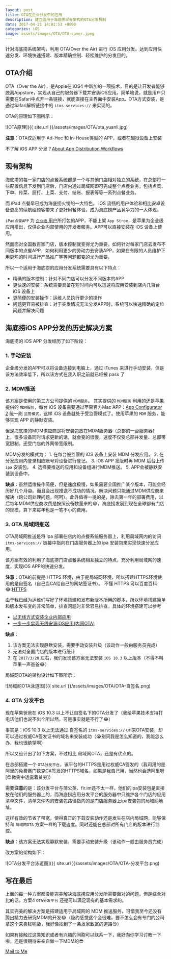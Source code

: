 ```yaml
---
layout: post
title: OTA在企业分发中的应用
description: 建立适用于海底捞现有架构的OTA分发机制
data: 2017-04-21 14:01:53 +0800
categories: iOS
image: assets/images/OTA/OTA-cover.jpeg
---
```


针对海底捞系统架构，利用 OTA(Over the Air) 进行 iOS 应用分发。达到应用快速分发、环境快速搭建、版本精确控制、轻松维护的分发目的。

## OTA介绍

OTA（Over the Air），是Apple在 iOS4 中新加的一项技术，目的是让开发者能够脱离Appstore，实现从自己的服务器下载并安装iOS应用。简单地说，就是用户只需要在Safari中点开一条链接，就能直接在主界面中安装App。OTA方式安装，是通过Safari解析链接中的 `itms-services://` 来实现的。

OTA的原理如下图所示：

![OTA原理]({{ site.url }}/assets/images/OTA/ota_yuanli.jpg)

**注意**：OTA仅适用于 Ad-Hoc 和 In-House类型的 APP，或者在越狱设备上安装

不了解 iOS APP 分发？[About App Distribution Workflows](https://developer.apple.com/library/content/documentation/IDEs/Conceptual/AppDistributionGuide/Introduction/Introduction.html)

## 现有架构

海底捞的每一家门店的点餐系统都是一个与其他门店相对独立的系统，在总部将一些配置信息下发到门店后，门店内通过局域网即可完成整个点餐业务，包括点菜、下单、传菜、厨打、上菜、支付、结账、报表等等一系列点餐业务。

而 iPad 点餐早已成为海底捞火锅的一大特色。 iOS 流畅的用户体验和相比安卓设备更高的续航给顾客带来了更好用餐体验，成为海底捞产品竞争力的一大体现。

`iPad点餐APP` 为 [`企业级` 用户](https://developer.apple.com/support/compare-memberships/)所打包的APP，不能上架 `App Stroe`，是苹果为企业级应用推出，仅供企业内部使用的开发者服务。APP可以直接安装在 iOS 设备上使用。

然而面对全国数百家门店，版本控制就变得尤为重要。如何针对每家门店去发布不同版本的点餐APP，如何利用更少的劳动力去安装APP，如果在有限的人员维护下用更短的时间进行产品推广等等问题都变的尤为重要。

所以一个适用于海底捞的应用分发系统需要具有以下特点：

- 精确的版本控制：针对不同门店可以分发不同版本的APP
- 更快速的安装：系统需要具备在短时间内可以迅速将应用安装到店内几百台 iOS 设备上
- 更简便的安装操作：运维人员执行更少的操作
- 问题更容易被排查：对于突发情况无法分发APP时，系统可以快速精确的定位问题并解决问题

## 海底捞iOS APP分发的历史解决方案

海底捞的 iOS APP 分发经历了如下阶段：

### 1. 手动安装

企业级分发的APP可以将设备连接到电脑上，通过 iTunes 来进行手动安装，但是该方法效率低下，所以该方式在我入职之前就已经被 pass 了

### 2. MDM推送

该方案是使用的第三方公司提供的 `MDM服务`。
其实提供的 `MDM服务` 利用的还是苹果提供的 `MDM服务`，每台 iOS 设备需要通过苹果官方Mac APP：[App Configurator 2](https://itunes.apple.com/cn/app/apple-configurator-2/id1037126344?mt=12) 统一刷 `监管模式`，这样 iOS 设备就处于受监管模式了。使用苹果的 `MDM` 服务，能够实现 APP 的静默安装。

但是海底捞的MDM供应商是将安装包放在MDM服务器（总部的一台服务器）上，很多设备同时请求更新的话，就会变的很慢，速度不仅受总部并发量、总部带宽限制，还受门店的外网带宽限制。

MDM分发的模式为：
	1. 在每台被监管的 iOS 设备上安装 MDM 分发应用。
	2. 在分发应用内登录相应账号对设备进行登记。
	3. iOS APP 发版时再 MDM 后台上传 `ipa` 安装包。
	4. 选择要推送的应用和设备组进行MDM推送。
	5. APP会被静默安装到设备中。

**缺点**：虽然运维操作简便，但是速度极慢，如果需要全国推广某个版本，可能会经历好几个月😱。而且会出现推送不成功的情况，解决问题只能通过MDM供应商来解决（跨公司处理问题，呵呵）。此外值得一提的是，除去第一年的部署费用，以后每年MDM供应商收费是按照设备数量来的😂，海底捞发展到现在全球都有门店的规模，算下来每年也是一笔不小的费用。


### 3. OTA 局域网推送

OTA局域网推送是将 ipa 部署在店内的点餐系统服务器上，利用局域网内的访问 `itms-services://` 链接中指向在门店服务器上的 ipa 安装包来实现快速分发应用。

该方案有效的利用了海底捞门店点餐系统相互独立的特点，充分利用局域网的速度，实现iOS APP的快速分发。

**注意**：OTA的前提是 HTTPS 环境，由于是局域网环境，所以搭建HTTPS环境使用的是自签名（自己当CA给自己的网站签证书）。
不懂 HTTPS 可以百度百科😂:[HTTPS](http://baike.baidu.com/item/https)

由于我已经为运维们写好了环境搭建和发布新版本所用的脚本，所以环境搭建简单和版本发布变的非常简单，排查问题时非常容易排查。具体的环境搭建可以参考

- [以无线方式安装企业内部应用](http://help.apple.com/deployment/ios/#/apda0e3426d7)
- [一步一步实现无线安装iOS应用(内网OTA)](http://www.jianshu.com/p/35ca63ec0d8e)

**缺点**：
1. 该方案无法实现静默安装，需要手动安装升级（该动作一般由服务员完成）
2. 无法对全国门店的版本进行统计 
3. 在 `2017/3/20` 左右，我们发现该方案无法安装 `iOS 10.3` 以上版本（不得不叫苹果一声爸爸😂）

局域网OTA的架构设计如下图所示：

![局域网OTA泳道图]({{ site.url }}/assets/images/OTA/OTA-自签名.png)

### 4. OTA 分发平台

现在苹果爸爸在 iOS 10.3 以上不让自签名下的OTA分发了（我给苹果技术支持打电话他们也说不出个所以然，可是事实就是不行了😂）

事实是：iOS 10.3 以上无法通过 自签名的 `itms-services://` url来OTA安装，却可以通过权威CA签发证书的域名来安装成功（😭别问我是怎么知道的，我能怎么办，我也很绝望啊）

所以又设计出了如下方案，不过相比 局域网OTA，还是有优点的。

在总部搭建一个 `OTA分发平台`，该平台的HTTPS是用过权威CA签发的（我司用的是阿里的免费赛门铁克CA签发的HTTPS域名，如果是我自己用，当然也会选阿里呀[😊微笑中透露着贫穷]）

需要**注意**的是：该分发平台与蒲公英、fir.im还不太一样，他们的ipa安装包是直接放在他们的服务器上的，而海底捞应用分发平台的服务器中只维护各个门店的应用清单文件，清单文件内的安装包路径指向的是门店服务器上ipa安装包的局域网地址。

这样有效的节省了带宽，使得真正的下载安装动作还是发生在店内局域网，能够保持和 `局域网OTA` 方案一样的下载速度。同时还能在总部对所有门店的版本进行监控。

**缺点**：该方案无法实现静默安装，需要手动安装升级（该动作一般由服务员完成）

改方案的架构如下：

![OTA分发平台泳道图]({{ site.url }}/assets/images/OTA/OTA-分发平台.png)

## 写在最后

上面的每一种方案都没能完美解决海底捞应用分发所需要面对的问题，但是综合对比的话，方案4 `OTA分发平台` 还是可以满足现有的基本需求的。

其实完美的解决方案是搭建适用于局域网的 MDM 推送服务，可惜我至今还没有腾出精力去研究MDM的开发😂（隐约感觉这个会很难，要不怎么会有专门的公司拿这个来卖钱呢😱，我好像找到了一条发家致富的道路😏）

如果有接触过这类知识或者有兴趣的同胞可以联系一下，我好向你学习讨教一下啦，还是很期待来亲自做一下MDM的😎

<a href="mailto:liuzexiang@live.cn" class="button">Mail to Me</a>

